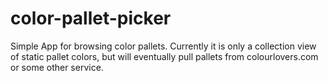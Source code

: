 color-pallet-picker
===================

Simple App for browsing color pallets.  Currently it is only a collection view of static pallet colors, but will eventually pull pallets from colourlovers.com or some other service.
